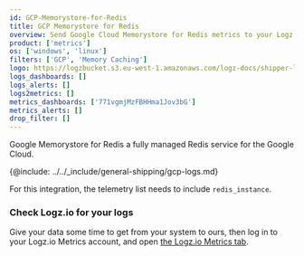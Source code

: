 ```yaml
---
id: GCP-Memorystore-for-Redis
title: GCP Memorystore for Redis
overview: Send Google Cloud Memorystore for Redis metrics to your Logz.io account.
product: ['metrics']
os: ['windows', 'linux']
filters: ['GCP', 'Memory Caching']
logo: https://logzbucket.s3.eu-west-1.amazonaws.com/logz-docs/shipper-logos/memorystore.png
logs_dashboards: []
logs_alerts: []
logs2metrics: []
metrics_dashboards: ['771vgmjMzFBHHma1Jov3bG']
metrics_alerts: []
drop_filter: []
---
```




Google Memorystore for Redis a fully managed Redis service for the Google Cloud.  


{@include: ../../_include/general-shipping/gcp-logs.md}  

For this integration, the telemetry list needs to include `redis_instance`.

### Check Logz.io for your logs

Give your data some time to get from your system to ours, then log in to your Logz.io Metrics account, and open [the Logz.io Metrics tab](https://app.logz.io/#/dashboard/metrics/).
